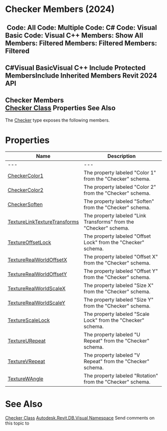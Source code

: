 # Checker Members (2024)

﻿
 Code: All Code: Multiple Code: C# Code: Visual Basic Code: Visual C++  Members: Show All Members: Filtered Members: Filtered Members: Filtered   
---  
C#Visual BasicVisual C++
Include Protected MembersInclude Inherited Members
Revit 2024 API  
---  
Checker Members  
[Checker Class](ff4ecb34-6fef-402a-5cee-c7937974b8d2.md "Checker Class") Properties See Also  
---  
The [Checker](ff4ecb34-6fef-402a-5cee-c7937974b8d2.md "Checker Class") type exposes the following members.
# Properties
| Name | Description |
| --- | --- |
| --- | --- | --- |
| [CheckerColor1](c629d5f1-b623-c84d-2c48-8f9ccabf5249.md "CheckerColor1 Property") | The property labeled "Color 1" from the "Checker" schema. |
| [CheckerColor2](d78f507e-d68f-b0b2-f2f0-abfc0da722de.md "CheckerColor2 Property") | The property labeled "Color 2" from the "Checker" schema. |
| [CheckerSoften](5bbb8498-1f18-0cf3-eef6-f4aca5327291.md "CheckerSoften Property") | The property labeled "Soften" from the "Checker" schema. |
| [TextureLinkTextureTransforms](7586efce-34c9-62a2-e65a-787b3df5aadc.md "TextureLinkTextureTransforms Property") | The property labeled "Link Transforms" from the "Checker" schema. |
| [TextureOffsetLock](a0055637-78a6-be0c-c9f0-b44dcd39cef5.md "TextureOffsetLock Property") | The property labeled "Offset Lock" from the "Checker" schema. |
| [TextureRealWorldOffsetX](b9e5abcf-3667-0358-d79b-b7894a7b9bce.md "TextureRealWorldOffsetX Property") | The property labeled "Offset X" from the "Checker" schema. |
| [TextureRealWorldOffsetY](bf02034c-caf9-3ed1-db99-fe47b4af6a3c.md "TextureRealWorldOffsetY Property") | The property labeled "Offset Y" from the "Checker" schema. |
| [TextureRealWorldScaleX](a4bf1138-cf2a-736a-c40e-379c2148d25d.md "TextureRealWorldScaleX Property") | The property labeled "Size X" from the "Checker" schema. |
| [TextureRealWorldScaleY](abdb0ffe-3a92-47be-3689-0aa4efe14250.md "TextureRealWorldScaleY Property") | The property labeled "Size Y" from the "Checker" schema. |
| [TextureScaleLock](075b16aa-21c6-a35c-a9bd-270d67583982.md "TextureScaleLock Property") | The property labeled "Scale Lock" from the "Checker" schema. |
| [TextureURepeat](e81f15b0-bfa2-f9e3-892a-07677076f281.md "TextureURepeat Property") | The property labeled "U Repeat" from the "Checker" schema. |
| [TextureVRepeat](c10e4858-85a8-4bd2-9089-26987114b097.md "TextureVRepeat Property") | The property labeled "V Repeat" from the "Checker" schema. |
| [TextureWAngle](2b324173-380a-4152-c39d-62b43663e543.md "TextureWAngle Property") | The property labeled "Rotation" from the "Checker" schema. |

# See Also
[Checker Class](ff4ecb34-6fef-402a-5cee-c7937974b8d2.md "Checker Class")
[Autodesk.Revit.DB.Visual Namespace](f5a10581-6ac2-be19-0e32-f87d05bc8b83.md "Autodesk.Revit.DB.Visual Namespace")
Send comments on this topic to 